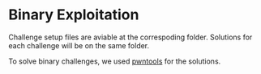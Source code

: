 # Binary Exploitation

Challenge setup files are aviable at the correspoding folder.
Solutions for each challenge will be on the same folder.

To solve binary challenges, we used [pwntools](https://github.com/Gallopsled/pwntools) for the solutions.

